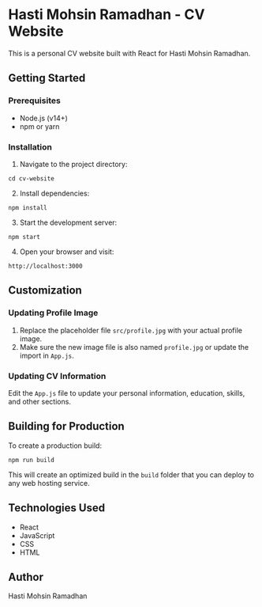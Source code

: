 # Hasti Mohsin Ramadhan - CV Website

This is a personal CV website built with React for Hasti Mohsin Ramadhan.

## Getting Started

### Prerequisites

- Node.js (v14+)
- npm or yarn

### Installation

1. Navigate to the project directory:
```
cd cv-website
```

2. Install dependencies:
```
npm install
```

3. Start the development server:
```
npm start
```

4. Open your browser and visit:
```
http://localhost:3000
```

## Customization

### Updating Profile Image

1. Replace the placeholder file `src/profile.jpg` with your actual profile image.
2. Make sure the new image file is also named `profile.jpg` or update the import in `App.js`.

### Updating CV Information

Edit the `App.js` file to update your personal information, education, skills, and other sections.

## Building for Production

To create a production build:

```
npm run build
```

This will create an optimized build in the `build` folder that you can deploy to any web hosting service.

## Technologies Used

- React
- JavaScript
- CSS
- HTML

## Author

Hasti Mohsin Ramadhan 